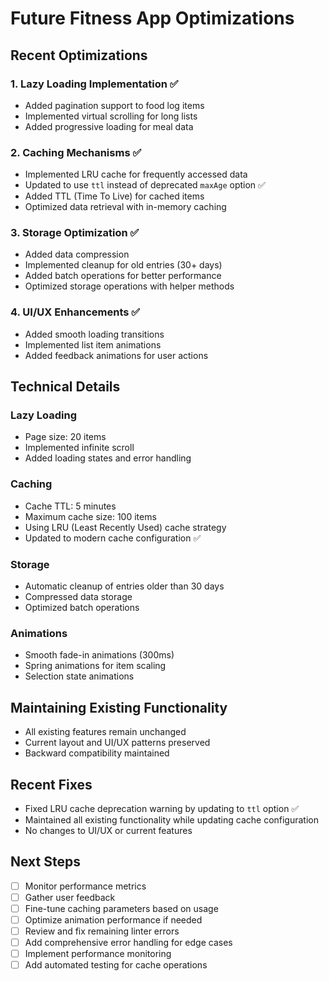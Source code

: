 # Future Fitness App Optimizations

## Recent Optimizations

### 1. Lazy Loading Implementation ✅
- Added pagination support to food log items
- Implemented virtual scrolling for long lists
- Added progressive loading for meal data

### 2. Caching Mechanisms ✅
- Implemented LRU cache for frequently accessed data
- Updated to use `ttl` instead of deprecated `maxAge` option ✅
- Added TTL (Time To Live) for cached items
- Optimized data retrieval with in-memory caching

### 3. Storage Optimization ✅
- Added data compression
- Implemented cleanup for old entries (30+ days)
- Added batch operations for better performance
- Optimized storage operations with helper methods

### 4. UI/UX Enhancements ✅
- Added smooth loading transitions
- Implemented list item animations
- Added feedback animations for user actions

## Technical Details

### Lazy Loading
- Page size: 20 items
- Implemented infinite scroll
- Added loading states and error handling

### Caching
- Cache TTL: 5 minutes
- Maximum cache size: 100 items
- Using LRU (Least Recently Used) cache strategy
- Updated to modern cache configuration ✅

### Storage
- Automatic cleanup of entries older than 30 days
- Compressed data storage
- Optimized batch operations

### Animations
- Smooth fade-in animations (300ms)
- Spring animations for item scaling
- Selection state animations

## Maintaining Existing Functionality
- All existing features remain unchanged
- Current layout and UI/UX patterns preserved
- Backward compatibility maintained

## Recent Fixes
- Fixed LRU cache deprecation warning by updating to `ttl` option ✅
- Maintained all existing functionality while updating cache configuration
- No changes to UI/UX or current features

## Next Steps
- [ ] Monitor performance metrics
- [ ] Gather user feedback
- [ ] Fine-tune caching parameters based on usage
- [ ] Optimize animation performance if needed
- [ ] Review and fix remaining linter errors
- [ ] Add comprehensive error handling for edge cases
- [ ] Implement performance monitoring
- [ ] Add automated testing for cache operations
